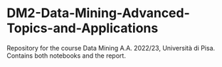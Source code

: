 # DM2-Data-Mining-Advanced-Topics-and-Applications
Repository for the course Data Mining A.A. 2022/23, Università di Pisa. Contains both notebooks and the report.
